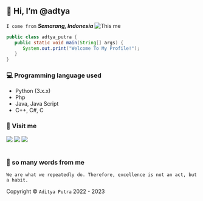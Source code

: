 ## 👋 Hi, I’m @adtya
```I come from``` ***Semarang, Indonesia***
<img src='https://a.top4top.io/p_2531c7tqe0.png' alt="This me" />
```JAVA
public class adtya_putra {
   public static void main(String[] args) {
      System.out.print("Welcome To My Profile!");
   }
}
```
### 💻 Programming language used
- Python (3.x.x)
- Php
- Java, Java Script
- C++, C#, C
### 👀 Visit me 
[![](https://img.shields.io/badge/Facebook-blue?logo=Facebook&logoColor=blue&labelColor=white)](https://www.facebook.com/Aditya.putraXD991)
[![](https://img.shields.io/badge/Whatsapp-CHAT-red?logo=Whatsapp&logoColor=Brightgreen&labelColor=white)](https://wa.me/+16143244921)
[![](https://img.shields.io/badge/Instagram-Blue?logo=Instagram&logoColor=blue&labelColor=white)](https://www.instagram.com/xyaa_codename)<br><br>
### 🌛 so many words from me

```We are what we repeatedly do. Therefore, excellence is not an act, but a habit.```

Copyright © ```Aditya Putra``` 2022 - 2023
